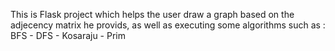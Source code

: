 
This is Flask project which helps the user draw a graph based on the adjecency matrix he provids, as well as executing some algorithms such as : BFS - DFS - Kosaraju - Prim
